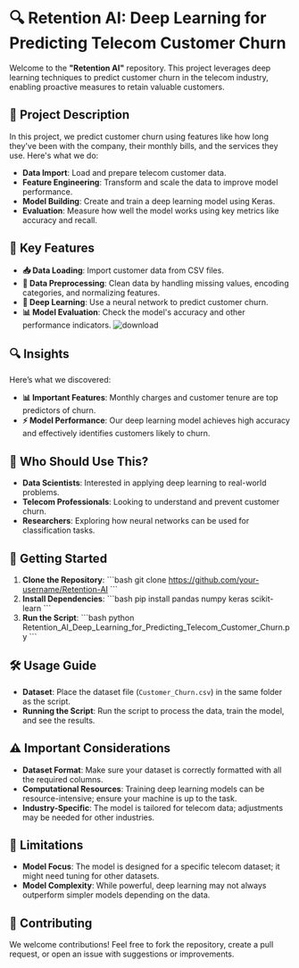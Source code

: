 # 🔍 Retention AI: Deep Learning for Predicting Telecom Customer Churn

Welcome to the **"Retention AI"** repository. This project leverages deep learning techniques to predict customer churn in the telecom industry, enabling proactive measures to retain valuable customers.

## 📝 Project Description

In this project, we predict customer churn using features like how long they've been with the company, their monthly bills, and the services they use. Here's what we do:
- **Data Import**: Load and prepare telecom customer data.
- **Feature Engineering**: Transform and scale the data to improve model performance.
- **Model Building**: Create and train a deep learning model using Keras.
- **Evaluation**: Measure how well the model works using key metrics like accuracy and recall.

## 🌟 Key Features

- **📥 Data Loading**: Import customer data from CSV files.
- **🧹 Data Preprocessing**: Clean data by handling missing values, encoding categories, and normalizing features.
- **🧠 Deep Learning**: Use a neural network to predict customer churn.
- **📊 Model Evaluation**: Check the model's accuracy and other performance indicators.
 ![download](https://github.com/user-attachments/assets/fc37fe41-f72e-4ba2-925e-23d358ae90cf)

## 🔍 Insights

Here’s what we discovered:
- **📊 Important Features**: Monthly charges and customer tenure are top predictors of churn.
- **⚡ Model Performance**: Our deep learning model achieves high accuracy and effectively identifies customers likely to churn.

## 🎯 Who Should Use This?

- **Data Scientists**: Interested in applying deep learning to real-world problems.
- **Telecom Professionals**: Looking to understand and prevent customer churn.
- **Researchers**: Exploring how neural networks can be used for classification tasks.
  
## 🚀 Getting Started

1. **Clone the Repository**:
   \`\`\`bash
   git clone <https://github.com/your-username/Retention-AI>
   \`\`\`
2. **Install Dependencies**:
   \`\`\`bash
   pip install pandas numpy keras scikit-learn
   \`\`\`
3. **Run the Script**:
   \`\`\`bash
   python Retention_AI_Deep_Learning_for_Predicting_Telecom_Customer_Churn.py
   \`\`\`

## 🛠️ Usage Guide
- **Dataset**: Place the dataset file (`Customer_Churn.csv`) in the same folder as the script.
- **Running the Script**: Run the script to process the data, train the model, and see the results.

## ⚠️ Important Considerations
- **Dataset Format**: Make sure your dataset is correctly formatted with all the required columns.
- **Computational Resources**: Training deep learning models can be resource-intensive; ensure your machine is up to the task.
- **Industry-Specific**: The model is tailored for telecom data; adjustments may be needed for other industries.

## 🚧 Limitations
- **Model Focus**: The model is designed for a specific telecom dataset; it might need tuning for other datasets.
- **Model Complexity**: While powerful, deep learning may not always outperform simpler models depending on the data.

## 🤝 Contributing
We welcome contributions! Feel free to fork the repository, create a pull request, or open an issue with suggestions or improvements.
